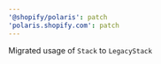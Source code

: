 ```yaml
---
'@shopify/polaris': patch
'polaris.shopify.com': patch
---
```


Migrated usage of `Stack` to `LegacyStack`
